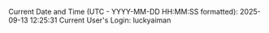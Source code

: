 Current Date and Time (UTC - YYYY-MM-DD HH:MM:SS formatted): 2025-09-13 12:25:31
Current User's Login: luckyaiman
